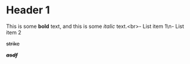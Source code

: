 # Header 1

This is some **bold** text, and this is some _italic_ text.\<br>- List item 1\n- List item 2

~~strike~~

**_~~asdf~~_**
